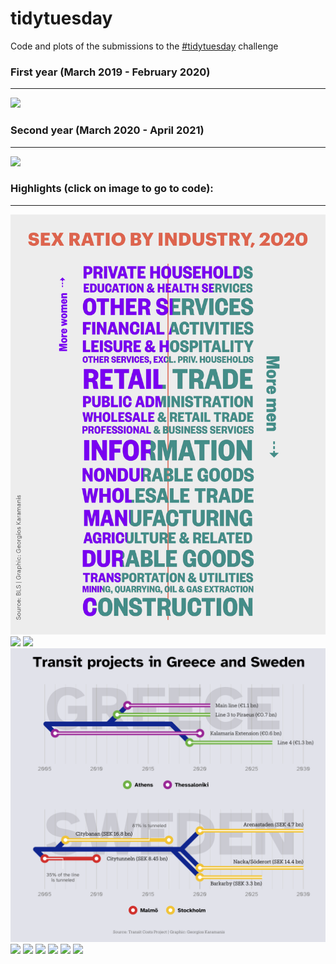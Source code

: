 # tidytuesday

Code and plots of the submissions to the [#tidytuesday](https://github.com/rfordatascience/tidytuesday) challenge  

### First year (March 2019 - February 2020)
---
![](yearly-roundup/52-weeks/52.png)  

### Second year (March 2020 - April 2021)
---
![](yearly-roundup/second-year/secondyear.png)  

### Highlights (click on image to go to code): <br>
---
<div class="row"> 
  <div class="column">
	<a href="2021/2021-week8"><img src="2021/2021-week8/plots/employed.png"></a>
  	<a href="2020-week31"><img src="2020-week31/plots/penguins.png"></a>
	<a href="2020-week15"><img src="2020-week15/plots/tour-de-france.png"></a>
	<a href="2021/2021-week1"><img src="2021/2021-week1/plots/transit-cost.png"></a>
  	<a href="2020-week08"><img src="2020-week08/plots/food-consumption.png"></a>
	<a href="week-51"><img src="week-51/plots/dog-friendliness.png"></a>
	<a href="week-40"><img src="week-40/figures/pizza-likert.png"></a>
	<a href="week-33"><img src="week-33/emperors_table.png"></a>
	<a href="week-32"><img src="week-32/bob_ross.png"></a>
	<a href="week-23"><img src="week-23/ramen.png"></a>
  </div>
</div>
